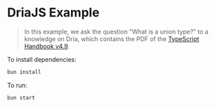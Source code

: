 # DriaJS Example

> In this example, we ask the question "What is a union type?" to a knowledge on Dria, which contains the PDF of the [TypeScript Handbook v4.9](https://www.staging-typescript.org/assets/typescript-handbook.pdf).

To install dependencies:

```bash
bun install
```

To run:

```bash
bun start
```
